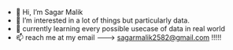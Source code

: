 - 👋 Hi, I’m Sagar Malik
- 👀 I’m interested in a lot of things but particularly data.
- 🌱 currently learning every possible usecase of data in real world
- 📫 reach me at my email ---> sagarmalik2582@gmail.com !!!!!

